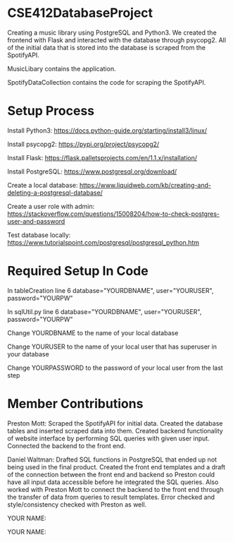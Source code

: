 # CSE412DatabaseProject
Creating a music library using PostgreSQL and Python3. We created the frontend with Flask and interacted with the database through psycopg2. All of the initial data that is stored into the database is scraped from the SpotifyAPI.

MusicLibary contains the application. 

SpotifyDataCollection contains the code for scraping the SpotifyAPI.

# Setup Process
Install Python3: https://docs.python-guide.org/starting/install3/linux/

Install psycopg2: https://pypi.org/project/psycopg2/

Install Flask: https://flask.palletsprojects.com/en/1.1.x/installation/

Install PostgreSQL: https://www.postgresql.org/download/

Create a local database: https://www.liquidweb.com/kb/creating-and-deleting-a-postgresql-database/

Create a user role with admin: https://stackoverflow.com/questions/15008204/how-to-check-postgres-user-and-password

Test database locally: https://www.tutorialspoint.com/postgresql/postgresql_python.htm

# Required Setup In Code
In tableCreation line 6 database="YOURDBNAME", user="YOURUSER", password="YOURPW"

In sqlUtil.py line 6 database="YOURDBNAME", user="YOURUSER", password="YOURPW"

Change YOURDBNAME to the name of your local database

Change YOURUSER to the name of your local user that has superuser in your database

Change YOURPASSWORD to the password of your local user from the last step

# Member Contributions
Preston Mott: Scraped the SpotifyAPI for initial data. Created the database tables and inserted scraped data into them. Created backend functionality of website interface by performing SQL queries with given user input. Connected the backend to the front end. 

Daniel Waltman: Drafted SQL functions in PostgreSQL that ended up not being used in the final product. Created the front end templates and a draft of the connection between the front end and backend so Preston could have all input data accessible before he integrated the SQL queries. Also worked with Preston Mott to connect the backend to the front end through the transfer of data from queries to result templates. Error checked and style/consistency checked with Preston as well.

YOUR NAME:

YOUR NAME:
